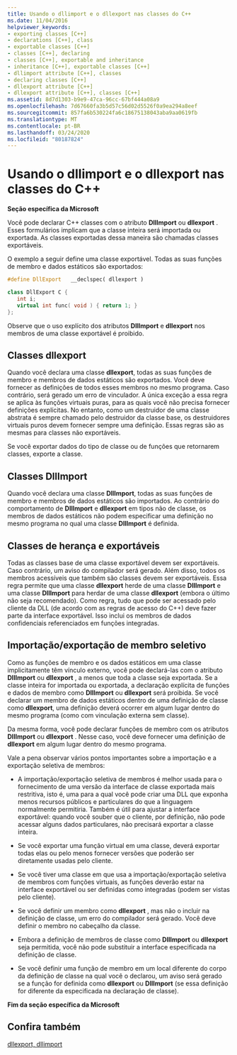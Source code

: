 ```yaml
---
title: Usando o dllimport e o dllexport nas classes do C++
ms.date: 11/04/2016
helpviewer_keywords:
- exporting classes [C++]
- declarations [C++], class
- exportable classes [C++]
- classes [C++], declaring
- classes [C++], exportable and inheritance
- inheritance [C++], exportable classes [C++]
- dllimport attribute [C++], classes
- declaring classes [C++]
- dllexport attribute [C++]
- dllexport attribute [C++], classes [C++]
ms.assetid: 8d7d1303-b9e9-47ca-96cc-67bf444a08a9
ms.openlocfilehash: 7d67660fa3b5d57c56d02d5526f0a9ea294a8eef
ms.sourcegitcommit: 857fa6b530224fa6c18675138043aba9aa0619fb
ms.translationtype: MT
ms.contentlocale: pt-BR
ms.lasthandoff: 03/24/2020
ms.locfileid: "80187824"
---
```

# <a name="using-dllimport-and-dllexport-in-c-classes"></a>Usando o dllimport e o dllexport nas classes do C++

**Seção específica da Microsoft**

Você pode declarar C++ classes com o atributo **DllImport** ou **dllexport** . Esses formulários implicam que a classe inteira será importada ou exportada. As classes exportadas dessa maneira são chamadas classes exportáveis.

O exemplo a seguir define uma classe exportável. Todas as suas funções de membro e dados estáticos são exportados:

```cpp
#define DllExport   __declspec( dllexport )

class DllExport C {
   int i;
   virtual int func( void ) { return 1; }
};
```

Observe que o uso explícito dos atributos **DllImport** e **dllexport** nos membros de uma classe exportável é proibido.

##  <a name="dllexport-classes"></a><a name="_pluslang_using_dllimport_and_dllexport_in_c2b2bdllexportclasses"></a>Classes dllexport

Quando você declara uma classe **dllexport**, todas as suas funções de membro e membros de dados estáticos são exportados. Você deve fornecer as definições de todos esses membros no mesmo programa. Caso contrário, será gerado um erro de vinculador. A única exceção a essa regra se aplica às funções virtuais puras, para as quais você não precisa fornecer definições explícitas. No entanto, como um destruidor de uma classe abstrata é sempre chamado pelo destruidor da classe base, os destruidores virtuais puros devem fornecer sempre uma definição. Essas regras são as mesmas para classes não exportáveis.

Se você exportar dados do tipo de classe ou de funções que retornarem classes, exporte a classe.

##  <a name="dllimport-classes"></a><a name="_pluslang_dllexport_classesdllexportclasses"></a>Classes DllImport

Quando você declara uma classe **DllImport**, todas as suas funções de membro e membros de dados estáticos são importados. Ao contrário do comportamento de **DllImport** e **dllexport** em tipos não de classe, os membros de dados estáticos não podem especificar uma definição no mesmo programa no qual uma classe **DllImport** é definida.

##  <a name="inheritance-and-exportable-classes"></a><a name="_pluslang_using_dllimport_and_dllexport_in_c2b2binheritanceandexportableclasses"></a>Classes de herança e exportáveis

Todas as classes base de uma classe exportável devem ser exportáveis. Caso contrário, um aviso do compilador será gerado. Além disso, todos os membros acessíveis que também são classes devem ser exportáveis. Essa regra permite que uma classe **dllexport** herde de uma classe **DllImport** e uma classe **DllImport** para herdar de uma classe **dllexport** (embora o último não seja recomendado). Como regra, tudo que pode ser acessado pelo cliente da DLL (de acordo com as regras de acesso do C++) deve fazer parte da interface exportável. Isso inclui os membros de dados confidenciais referenciados em funções integradas.

##  <a name="selective-member-importexport"></a><a name="_pluslang_using_dllimport_and_dllexport_in_c2b2bselectivememberimportexport"></a>Importação/exportação de membro seletivo

Como as funções de membro e os dados estáticos em uma classe implicitamente têm vínculo externo, você pode declará-las com o atributo **DllImport** ou **dllexport** , a menos que toda a classe seja exportada. Se a classe inteira for importada ou exportada, a declaração explícita de funções e dados de membro como **DllImport** ou **dllexport** será proibida. Se você declarar um membro de dados estáticos dentro de uma definição de classe como **dllexport**, uma definição deverá ocorrer em algum lugar dentro do mesmo programa (como com vinculação externa sem classe).

Da mesma forma, você pode declarar funções de membro com os atributos **DllImport** ou **dllexport** . Nesse caso, você deve fornecer uma definição de **dllexport** em algum lugar dentro do mesmo programa.

Vale a pena observar vários pontos importantes sobre a importação e a exportação seletiva de membros:

- A importação/exportação seletiva de membros é melhor usada para o fornecimento de uma versão da interface de classe exportada mais restritiva, isto é, uma para a qual você pode criar uma DLL que exponha menos recursos públicos e particulares do que a linguagem normalmente permitiria. Também é útil para ajustar a interface exportável: quando você souber que o cliente, por definição, não pode acessar alguns dados particulares, não precisará exportar a classe inteira.

- Se você exportar uma função virtual em uma classe, deverá exportar todas elas ou pelo menos fornecer versões que poderão ser diretamente usadas pelo cliente.

- Se você tiver uma classe em que usa a importação/exportação seletiva de membros com funções virtuais, as funções deverão estar na interface exportável ou ser definidas como integradas (podem ser vistas pelo cliente).

- Se você definir um membro como **dllexport** , mas não o incluir na definição de classe, um erro do compilador será gerado. Você deve definir o membro no cabeçalho da classe.

- Embora a definição de membros de classe como **DllImport** ou **dllexport** seja permitida, você não pode substituir a interface especificada na definição de classe.

- Se você definir uma função de membro em um local diferente do corpo da definição de classe na qual você o declarou, um aviso será gerado se a função for definida como **dllexport** ou **DllImport** (se essa definição for diferente da especificada na declaração de classe).

**Fim da seção específica da Microsoft**

## <a name="see-also"></a>Confira também

[dllexport, dllimport](../cpp/dllexport-dllimport.md)
